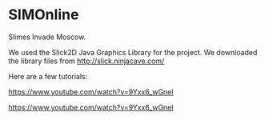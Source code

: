 # SIMOnline
Slimes Invade Moscow.

We used the Slick2D Java Graphics Library for the project. We downloaded the library files from http://slick.ninjacave.com/


Here are a few tutorials:

https://www.youtube.com/watch?v=9Yxx6_wGneI

https://www.youtube.com/watch?v=9Yxx6_wGneI
